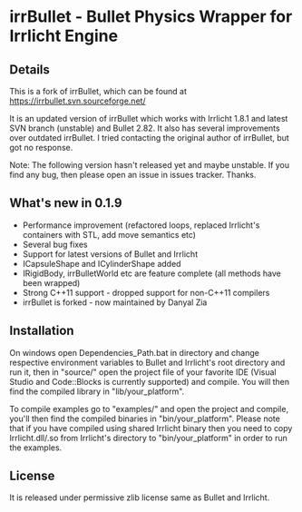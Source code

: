 irrBullet - Bullet Physics Wrapper for Irrlicht Engine
======================================================

Details
-------

This is a fork of irrBullet, which can be found at https://irrbullet.svn.sourceforge.net/

It is an updated version of irrBullet which works with Irrlicht 1.8.1 and latest SVN branch (unstable) and Bullet 2.82. It also has several improvements over outdated irrBullet. I tried contacting the original author of irrBullet, but got no response.

Note: The following version hasn't released yet and maybe unstable. If you find any bug, then please open an issue in issues tracker. Thanks.

What's new in 0.1.9
-------------------
* Performance improvement (refactored loops, replaced Irrlicht's containers with STL, add move semantics etc)
* Several bug fixes
* Support for latest versions of Bullet and Irrlicht
* ICapsuleShape and ICylinderShape added
* IRigidBody, irrBulletWorld etc are feature complete (all methods have been wrapped)
* Strong C++11 support - dropped support for non-C++11 compilers
* irrBullet is forked - now maintained by Danyal Zia

Installation
------------

On windows open Dependencies_Path.bat in directory and change respective environment variables to Bullet and Irrlicht's root directory and run it, then in "source/" open the project file of your favorite IDE (Visual Studio and Code::Blocks is currently supported) and compile. You will then find the compiled library in "lib/your_platform".

To compile examples go to "examples/" and open the project and compile, you'll then find the compiled binaries in "bin/your_platform". Please note that if you have compiled using shared Irrlicht binary then you need to copy Irrlicht.dll/.so from Irrlicht's directory to "bin/your_platform" in order to run the examples.

License
-------

It is released under permissive zlib license same as Bullet and Irrlicht.
